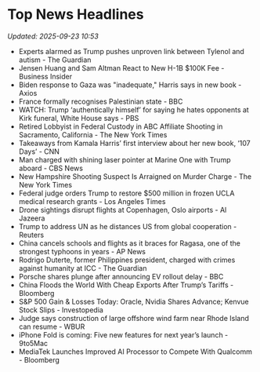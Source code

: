 # Top News Headlines

_Updated: 2025-09-23 10:53_

- Experts alarmed as Trump pushes unproven link between Tylenol and autism - The Guardian
- Jensen Huang and Sam Altman React to New H-1B $100K Fee - Business Insider
- Biden response to Gaza was "inadequate," Harris says in new book - Axios
- France formally recognises Palestinian state - BBC
- WATCH: Trump ‘authentically himself’ for saying he hates opponents at Kirk funeral, White House says - PBS
- Retired Lobbyist in Federal Custody in ABC Affiliate Shooting in Sacramento, California - The New York Times
- Takeaways from Kamala Harris’ first interview about her new book, ‘107 Days’ - CNN
- Man charged with shining laser pointer at Marine One with Trump aboard - CBS News
- New Hampshire Shooting Suspect Is Arraigned on Murder Charge - The New York Times
- Federal judge orders Trump to restore $500 million in frozen UCLA medical research grants - Los Angeles Times
- Drone sightings disrupt flights at Copenhagen, Oslo airports - Al Jazeera
- Trump to address UN as he distances US from global cooperation - Reuters
- China cancels schools and flights as it braces for Ragasa, one of the strongest typhoons in years - AP News
- Rodrigo Duterte, former Philippines president, charged with crimes against humanity at ICC - The Guardian
- Porsche shares plunge after announcing EV rollout delay - BBC
- China Floods the World With Cheap Exports After Trump’s Tariffs - Bloomberg
- S&P 500 Gain & Losses Today: Oracle, Nvidia Shares Advance; Kenvue Stock Slips - Investopedia
- Judge says construction of large offshore wind farm near Rhode Island can resume - WBUR
- iPhone Fold is coming: Five new features for next year’s launch - 9to5Mac
- MediaTek Launches Improved AI Processor to Compete With Qualcomm - Bloomberg